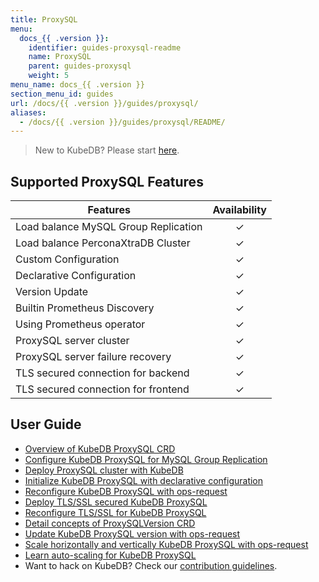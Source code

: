 ```yaml
---
title: ProxySQL
menu:
  docs_{{ .version }}:
    identifier: guides-proxysql-readme
    name: ProxySQL
    parent: guides-proxysql
    weight: 5
menu_name: docs_{{ .version }}
section_menu_id: guides
url: /docs/{{ .version }}/guides/proxysql/
aliases:
  - /docs/{{ .version }}/guides/proxysql/README/
---
```


> New to KubeDB? Please start [here](/docs/README.md).

## Supported ProxySQL Features

| Features                             | Availability |
|--------------------------------------|:------------:|
| Load balance MySQL Group Replication |   &#10003;   |
| Load balance PerconaXtraDB Cluster   |   &#10003;   |
| Custom Configuration                 |   &#10003;   |
| Declarative Configuration            |   &#10003;   |
| Version Update                       |   &#10003;   |
| Builtin Prometheus Discovery         |   &#10003;   |
| Using Prometheus operator            |   &#10003;   |
| ProxySQL server cluster              |   &#10003;   |
| ProxySQL server failure recovery     |   &#10003;   |
| TLS secured connection for backend   |   &#10003;   |
| TLS secured connection for frontend  |   &#10003;   |

## User Guide

- [Overview of KubeDB ProxySQL CRD](/docs/guides/proxysql/concepts/proxysql/index.md) 
- [Configure KubeDB ProxySQL for MySQL Group Replication](/docs/guides/proxysql/quickstart/mysqlgrp/index.md)
- [Deploy ProxySQL cluster with KubeDB](/docs/guides/proxysql/clustering/proxysql-cluster/index.md) 
- [Initialize KubeDB ProxySQL with declarative configuration](/docs/guides/proxysql/concepts/declarative-configuration/index.md) 
- [Reconfigure KubeDB ProxySQL with ops-request](/docs/guides/proxysql/concepts/opsrequest/index.md)
- [Deploy TLS/SSL secured KubeDB ProxySQL](/docs/guides/proxysql/tls/configure/index.md)
- [Reconfigure TLS/SSL for KubeDB ProxySQL](/docs/guides/proxysql/reconfigure-tls/cluster/index.md)
- [Detail concepts of ProxySQLVersion CRD](/docs/guides/proxysql/concepts/proxysql-version/index.md)
- [Update KubeDB ProxySQL version with ops-request](/docs/guides/proxysql/update-version/cluster/index.md)
- [Scale horizontally and vertically KubeDB ProxySQL with ops-request](/docs/guides/proxysql/scaling/horizontal-scaling/cluster/index.md)
- [Learn auto-scaling for KubeDB ProxySQL](/docs/guides/proxysql/autoscaler/compute/cluster/index.md)
- Want to hack on KubeDB? Check our [contribution guidelines](/docs/CONTRIBUTING.md).
